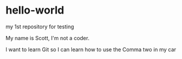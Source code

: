 # hello-world
my 1st repository for testing

My name is Scott, I'm not a coder.

I want to learn Git so I can learn how to use the Comma two in my car
